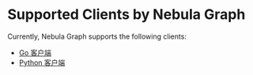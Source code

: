 # Supported Clients by Nebula Graph

Currently, Nebula Graph supports the following clients:

* [Go 客户端](https://github.com/vesoft-inc/nebula-go)
* [Python 客户端](https://github.com/vesoft-inc/nebula-python)
